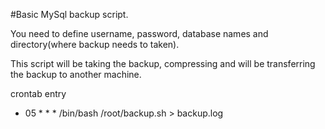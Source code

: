 #Basic MySql backup script.

You need to define username, password, database names and directory(where backup
needs to taken).

This script will be taking the backup, compressing and will be transferring the
backup to another machine.

crontab entry
* 05 * * * /bin/bash /root/backup.sh > backup.log
